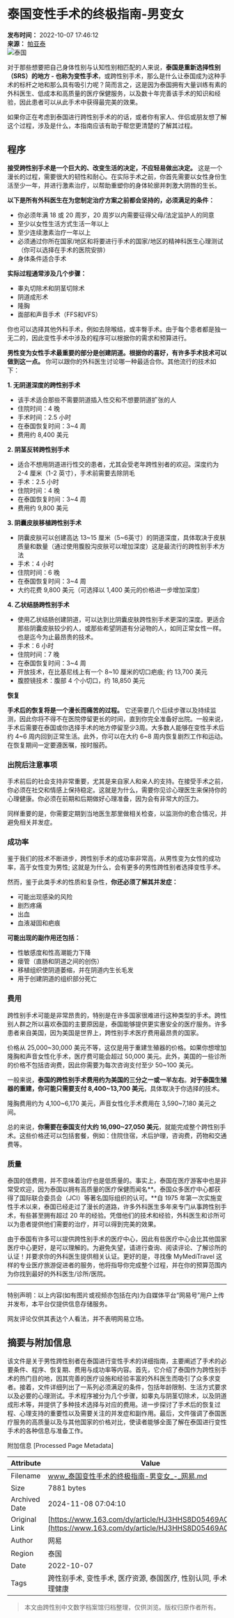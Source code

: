 # 泰国变性手术的终极指南-男变女

**发布时间：** 2022-10-07 17:46:12  
**来源：** [帕亚泰](https://www.163.com/dy/media/T1560483951447.html)  
![泰国](https://static.ws.126.net/163/f2e/dy_media/dy_media/static/images/ipLocation.f6d00eb.svg)

对于那些想要把自己身体性别与认知性别相匹配的人来说，**泰国是重新选择性别（SRS）的地方 - 也称为变性手术**，或跨性别手术，那么是什么让泰国成为这种手术的标杆之地和那么具有吸引力呢？简而言之，这是因为泰国拥有大量训练有素的外科医生、低成本和高质量的医疗保健服务，以及数十年完善该手术的知识和经验，因此患者可以从此手术中获得最完美的效果。

如果你正在考虑到泰国进行跨性别手术的的话，或者你有家人、伴侣或朋友想了解这个过程，涉及是什么，本指南应该有助于帮您更清楚的了解其过程。

## 程序

**接受跨性别手术是一个巨大的、改变生活的决定，不应轻易做出决定。** 这是一个漫长的过程，需要很大的韧性和耐心。在实际手术之前，你首先需要以女性身份生活至少一年，并进行激素治疗，以帮助重塑你的身体轮廓并刺激大阴唇的生长。

**以下是所有外科医生在为您制定治疗方案之前都会坚持的，必须满足的条件：**

- 你必须年满 18 或 20 周岁，20 周岁以内需要征得父母/法定监护人的同意
- 至少以女性生活方式生活一年以上
- 至少连续激素治疗一年以上
- 必须通过你所在国家/地区和将要进行手术的国家/地区的精神科医生心理测试（你可以选择在手术的医院安排）
- 身体条件适合手术

**实际过程通常涉及几个步骤：**

- 睾丸切除术和阴茎切除术
- 阴道成形术
- 隆胸
- 面部和声音手术（FFS和VFS）

你也可以选择其他外科手术，例如去除喉结，或丰臀手术。由于每个患者都是独一无二的，因此变性手术中涉及的程序可以根据你的需求和预算进行。

**男性变为女性手术最重要的部分是创建阴道。根据你的喜好，有许多手术技术可以做到这一点。** 你可以跟你的外科医生讨论哪一种最适合你。其他流行的技术如下：

**1\. 无阴道深度的跨性别手术**

- 该手术适合那些不需要阴道插入性交和不想要阴道扩张的人
- 住院时间：4 晚
- 手术时间：2.5 小时
- 在泰国恢复时间：3~4 周
- 费用约 8,400 美元

**2\. 阴茎反转跨性别手术**

- 适合不想用阴道进行性交的患者，尤其会受老年跨性别者的欢迎。深度约为 2-4 厘米（1-2 英寸），手术前需要去除阴毛
- 手术：2.5 小时
- 住院时间：4 晚
- 在泰国恢复时间：3~4 周
- 费用约 9,800 美元

**3\. 阴囊皮肤移植跨性别手术**

- 阴囊皮肤可以创建高达 13~15 厘米（5~6英寸）的阴道深度，具体取决于皮肤质量和数量（通过使用腹股沟皮肤可以增加深度）这是最流行的跨性别手术方法
- 手术：4 小时
- 住院时间：6 晚
- 在泰国恢复时间：3~4 周
- 大约花费 9,800 美元（可选择以 1,400 美元的价格进一步增加深度）

**4\. 乙状结肠跨性别手术**

- 使用乙状结肠创建阴道，可以达到比阴囊皮肤跨性别手术更深的深度。更适合那些阴囊皮肤较少的人，或那些希望阴道有分泌物的人，如同正常女性一样。也是迄今为止最昂贵的技术。
- 手术：6 小时
- 住院时间：7 晚
- 在泰国恢复时间：3~4 周
- 开放技术，在比基尼线上有一个 8~10 厘米的切口疤痕; 约 13,700 美元
- 腹腔镜技术：腹部 4 个小切口，约 18,850 美元

**恢复**

**手术后的恢复将是一个漫长而痛苦的过程。** 它还需要几个后续步骤以及持续监测，因此你将不得不在医院停留更长的时间，直到你完全准备好出院。一般来说，手术后需要在泰国或你选择手术的地方停留至少3周。大多数人能够在变性手术后约 4~6 周内回到正常生活。此外，你可以在大约 6~8 周内恢复剧烈工作和运动。在恢复期间一定要遵医嘱，按时服药。

### 出院后注意事项

手术前后的社会支持非常重要，尤其是来自家人和亲人的支持。在接受手术之前，你必须在社交和情感上保持稳定。这就是为什么，需要你见诊心理医生来保持你的心理健康。你必须在前期和后期做好心理准备，因为会有非常大的压力。

同样重要的是，你需要定期到当地医生那里做相关检查，以监测你的愈合情况，并避免相关并发症。

### 成功率

鉴于我们的技术不断进步，跨性别手术的成功率非常高，从男性变为女性的成功率，高于女性变为男性; 这就是为什么，会有更多的男性跨性别者选择变性手术。

然而，鉴于此类手术的性质和复杂性，**你还必须了解其并发症：**

- 可能出现感染的风险
- 剧烈疼痛
- 出血
- 血液凝固和疤痕

**可能出现的副作用还包括：**

- 性敏感度和性高潮能力下降
- 瘘管（直肠和阴道之间的创伤）
- 移植组织使阴道萎缩，并在阴道内生长毛发
- 用于创建阴道的组织部分死亡

### 费用

跨性别手术可能是非常昂贵的，特别是在许多国家很难进行这种类型的手术。跨性别人群之所以喜欢泰国的主要原因是，泰国能够提供更实惠安全的医疗服务。许多患者来自美国，因为美国是世界上，跨性别手术医疗费用最昂贵的国家。

价格从 25,000~30,000 美元不等，这仅是用于重建生殖器的价格。如果你想增加隆胸和声音女性化手术，医疗费可能会超过 50,000 美元。此外，美国的一些诊所的价格不包括咨询费，因此你需要为每次咨询支付至少 50~100 美元。

一般来说，**泰国的跨性别手术费用约为美国的三分之一或一半左右**。**对于泰国生殖器的重建，你可能只需要支付 8,400~13,700 美元**，具体取决于你选择的技术。

隆胸费用约为 4,100~6,170 美元，声音女性化手术费用在 3,590~7,180 美元之间。

总的来说，**你需要在泰国支付大约 16,090~27,050 美元**，就能完成整个跨性别手术。这些价格还可以包括套餐，例如：住院住宿，术后护理，咨询费，药物和交通费等。

### 质量

泰国的低费用，并不意味着治疗也是低质量的。事实上，泰国在医疗游客中也是非常受欢迎，因为泰国以拥有高质量的医疗保健而闻名**。泰国众多医疗中心都获得了国际联合委员会（JCI）等著名国际组织的认可。**自 1975 年第一次实施变性手术以来，泰国已经走过了漫长的道路，许多外科医生多年来专门从事跨性别手术，有些甚至拥有超过 20 年的经验。凭借他们的技术和经验，外科医生和诊所可以为患者提供他们需要的治疗，并可以得到完美的效果。

由于泰国有许多可以提供跨性别手术的医疗中心，因此有些医疗中心会比其他国家医疗中心更好，是可以理解的。为避免失望，请进行查询、阅读评论、了解诊所的认证！并要求你的外科医生提供相关认证。更好的是，寻找像 MyMediTravel 这样的专业医疗旅游促进者的服务，他将指导你完成整个过程，并在你的预算范围内为你找到最好的外科医生/诊所/医院。

---
特别声明：以上内容(如有图片或视频亦包括在内)为自媒体平台“网易号”用户上传并发布，本平台仅提供信息存储服务。

网友评论仅供其表达个人看法，并不表明网易立场。

## 摘要与附加信息

<!-- tcd_abstract -->
该文件是关于男性跨性别者在泰国进行变性手术的详细指南，主要阐述了手术的必要条件、程序、恢复期、费用与成功率等内容。首先，它介绍了泰国作为跨性别手术的热门目的地，因其完善的医疗设施和经验丰富的外科医生而吸引了众多求变者。接着，文件详细列出了一系列必须满足的条件，包括年龄限制、生活方式要求以及必要的心理测试。手术程序被分为几个步骤，如睾丸与阴茎切除术，以及阴道成形术等，并提供了多种技术选择与对应的费用。进一步探讨了手术后的恢复过程、心理支持的重要性以及需要关注的并发症和副作用。最后，文件强调了泰国医疗服务的高质量以及与其他国家的价格对比，使读者能够全面了解在泰国进行变性手术的各种信息与准备工作。
<!-- tcd_abstract_end -->

附加信息 [Processed Page Metadata]

| Attribute       | Value                                  |
|-----------------|----------------------------------------|
| Filename        | www_泰国变性手术的终极指南-男变女_-_网易.md                             |
| Size            | 7881 bytes                           |
| Archived Date   | 2024-11-08 07:04:10                             |
| Original Link   | [https://www.163.com/dy/article/HJ3HHS8D05469AOO.html](https://www.163.com/dy/article/HJ3HHS8D05469AOO.html)                       |
| Author          | 网易                               |
| Region          | 泰国                               |
| Date            | 2022-10-07                                 |
| Tags            | 跨性别手术, 变性手术, 医疗资源, 泰国医疗, 性别认同, 手术准备, 心理健康                                 |
>
> 本文由跨性别中文数字档案馆归档整理，仅供浏览。版权归原作者所有。
>